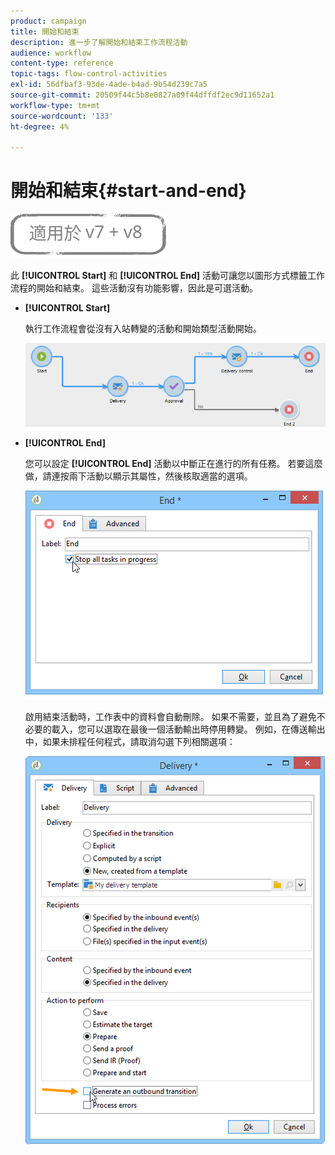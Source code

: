 ```yaml
---
product: campaign
title: 開始和結束
description: 進一步了解開始和結束工作流程活動
audience: workflow
content-type: reference
topic-tags: flow-control-activities
exl-id: 56dfbaf3-93de-4ade-b4ad-9b54d239c7a5
source-git-commit: 20509f44c5b8e0827a09f44dffdf2ec9d11652a1
workflow-type: tm+mt
source-wordcount: '133'
ht-degree: 4%

---
```


# 開始和結束{#start-and-end}

![](../../assets/common.svg)

此 **[!UICONTROL Start]** 和 **[!UICONTROL End]** 活動可讓您以圖形方式標籤工作流程的開始和結束。 這些活動沒有功能影響，因此是可選活動。

* **[!UICONTROL Start]**

   執行工作流程會從沒有入站轉變的活動和開始類型活動開始。

   ![](assets/s_user_segmentation_start_stop.png)

* **[!UICONTROL End]**

   您可以設定 **[!UICONTROL End]** 活動以中斷正在進行的所有任務。 若要這麼做，請連按兩下活動以顯示其屬性，然後核取適當的選項。

   ![](assets/s_user_segmentation_end.png)

   啟用結束活動時，工作表中的資料會自動刪除。 如果不需要，並且為了避免不必要的載入，您可以選取在最後一個活動輸出時停用轉變。 例如，在傳送輸出中，如果未排程任何程式，請取消勾選下列相關選項：

   ![](assets/s_advuser_delivery_option_no_output.png)
